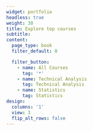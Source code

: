 ```yaml
---
widget: portfolio
headless: true
weight: 30
title: Explore top courses
subtitle:
content:
  page_type: book
  filter_default: 0

  filter_button:
    - name: All Courses
      tag: '*'
    - name: Technical Analysis
      tag: Technical Analysis
    - name: Statistics
      tag: Statistics
design:
  columns: '1'
  view: 3
  flip_alt_rows: false
---
```

